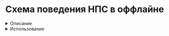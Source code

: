 # Схема поведения НПС в оффлайне

<details>
  <summary>Описание</summary>
  Данная система предназначена для управления перемещениеями НПС в оффлайне. Данная схема работает по аналогии с обычными схемами поведения - на системе ini файлов.
</details>

<details>
  <summary>Использование</summary>
  Использовать данную схему аналогично использованию других схем поведения (на системе ini файлов) в custom_data обекта. Поэтому ниже будут описаны основы составления схемы. 
  Для задания схемы поведения схем в custom_data нужно задать секцию `offline`, а в ней ключ `avtive` 

> аналогично в `aсtive` `logic`
 * Также в сеции `offline` можно указать ключ `cfg` где его значение это путь до файла с логикой относительно папки `config`
> подобный функционал имеется и при настройке обычной логики

Ключом к `aсtive` должна быть строка (поддерживаются кодлисты) с именем секции 
</details>
